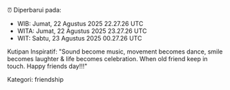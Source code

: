 ⏰ Diperbarui pada:
- WIB: Jumat, 22 Agustus 2025 22.27.26 UTC
- WITA: Jumat, 22 Agustus 2025 23.27.26 UTC
- WIT: Sabtu, 23 Agustus 2025 00.27.26 UTC

Kutipan Inspiratif:
"Sound become music, movement becomes dance, smile becomes laughter & life becomes celebration. When old friend keep in touch. Happy friends day!!!"


Kategori: friendship

